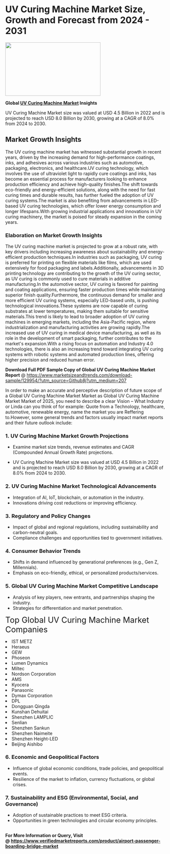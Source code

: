 <H1>UV Curing Machine Market Size, Growth and Forecast from 2024 - 2031</H1><img class="aligncenter size-medium wp-image-584254" src="https://thirdeyenews.in/wp-content/uploads/2024/09/Global-Market-Research-300x168.jpeg" alt="" width="300" height="168" /><p><strong>Global&nbsp;<a href="https://www.marketsizeandtrends.com/download-sample/129954/?utm_source=Github8j?utm_medium=207">UV Curing Machine Market</a> Insights</strong></p><p>UV Curing Machine Market size was valued at USD 4.5 Billion in 2022 and is projected to reach USD 8.0 Billion by 2030, growing at a CAGR of 8.0% from 2024 to 2030.</p><p><h2>Market Growth Insights</h2> The UV curing machine market has witnessed substantial growth in recent years, driven by the increasing demand for high-performance coatings, inks, and adhesives across various industries such as automotive, packaging, electronics, and healthcare.UV curing technology, which involves the use of ultraviolet light to rapidly cure coatings and inks, has become an essential process for manufacturers looking to enhance production efficiency and achieve high-quality finishes.The shift towards eco-friendly and energy-efficient solutions, along with the need for fast curing times and durable results, has further fueled the adoption of UV curing systems.The market is also benefiting from advancements in LED-based UV curing technologies, which offer lower energy consumption and longer lifespans.With growing industrial applications and innovations in UV curing machinery, the market is poised for steady expansion in the coming years. <h3>Elaboration on Market Growth Insights</h3> The UV curing machine market is projected to grow at a robust rate, with key drivers including increasing awareness about sustainability and energy-efficient production techniques.In industries such as packaging, UV curing is preferred for printing on flexible materials like films, which are used extensively for food packaging and labels.Additionally, advancements in 3D printing technology are contributing to the growth of the UV curing sector, as UV curing is commonly used to cure materials in additive manufacturing.In the automotive sector, UV curing is favored for painting and coating applications, ensuring faster production times while maintaining superior finish quality.Furthermore, the continuous demand for smaller and more efficient UV curing systems, especially LED-based units, is pushing technological innovations.These systems are now capable of curing substrates at lower temperatures, making them suitable for sensitive materials.This trend is likely to lead to broader adoption of UV curing machines in emerging markets, including the Asia-Pacific region, where industrialization and manufacturing activities are growing rapidly.The increased use of UV curing in medical device manufacturing, as well as its role in the development of smart packaging, further contributes to the market's expansion.With a rising focus on automation and Industry 4.0 technologies, there is also an increasing trend toward integrating UV curing systems with robotic systems and automated production lines, offering higher precision and reduced human error.</p><p><span class=""><strong>Download Full PDF Sample Copy of Global UV Curing Machine Market Report</strong> @ <a href="https://www.marketsizeandtrends.com/download-sample/129954/?utm_source=Github8j?utm_medium=207" target="_blank">https://www.marketsizeandtrends.com/download-sample/129954/?utm_source=Github8j?utm_medium=207</a></span></p><p>In order to make an accurate and perceptive description of future scope of a Global&nbsp;UV Curing Machine Market Market as Global&nbsp;UV Curing Machine Market Market of 2025, you need to describe a clear Vision &ndash; What Industry or Linda can you think of for example: Quote from a Technology, healthcare, automotive, renewable energy, name the market you are Reffering to.However, some general trends and factors usually impact market reports and their future outlook include:</p><h3>1.&nbsp;<strong>UV Curing Machine Market Growth Projections</strong></h3><ul><li>Examine market size trends, revenue estimates and CAGR (Compounded Annual Growth Rate) projections.</li><li><p>UV Curing Machine Market size was valued at USD 4.5 Billion in 2022 and is projected to reach USD 8.0 Billion by 2030, growing at a CAGR of 8.0% from 2024 to 2030.</p></li></ul><h3>2.&nbsp;<strong>UV Curing Machine Market Technological Advancements</strong></h3><ul><li>Integration of AI, IoT, blockchain, or automation in the industry.</li><li>Innovations driving cost reductions or improving efficiency.</li></ul><h3>3.&nbsp;<strong>Regulatory and Policy Changes</strong></h3><ul><li>Impact of global and regional regulations, including sustainability and carbon-neutral goals.</li><li>Compliance challenges and opportunities tied to government initiatives.</li></ul><h3>4.&nbsp;<strong>Consumer Behavior Trends</strong></h3><ul><li>Shifts in demand influenced by generational preferences (e.g., Gen Z, Millennials).</li><li>Emphasis on eco-friendly, ethical, or personalized products/services.</li></ul><h3>5.&nbsp;<strong>Global UV Curing Machine Market Competitive Landscape</strong></h3><ul><li>Analysis of key players, new entrants, and partnerships shaping the industry.</li><li>Strategies for differentiation and market penetration.</li></ul><p data-pm-slice="1 1 []"><span style="color: inherit; font-family: inherit; font-size: 25px;">Top Global UV Curing Machine Market Companies</span></p><div class="" data-test-id=""><p><li>IST METZ</li><li> Heraeus</li><li> GEW</li><li> Phoseon</li><li> Lumen Dynamics</li><li> Miltec</li><li> Nordson Corporation</li><li> AMS</li><li> Kyocera</li><li> Panasonic</li><li> Dymax Corporation</li><li> DPL</li><li> Dongguan Qingda</li><li> Kunshan Dehuitai</li><li> Shenzhen LAMPLIC</li><li> Senlian</li><li> Shenzhen Sankun</li><li> Shenzhen Naimeite</li><li> Shenzhen Height-LED</li><li> Beijing Aishibo</li></p></div><h3>6.&nbsp;<strong>Economic and Geopolitical Factors</strong></h3><ul><li>Influence of global economic conditions, trade policies, and geopolitical events.</li><li>Resilience of the market to inflation, currency fluctuations, or global crises.</li></ul><h3>7.&nbsp;<strong>Sustainability and ESG (Environmental, Social, and Governance)</strong></h3><ul><li>Adoption of sustainable practices to meet ESG criteria.</li><li>Opportunities in green technologies and circular economy principles.</li></ul><h2><strong style="font-size: 14px;">For More Information or Query, Visit @&nbsp;</strong><a style="background-color: #ffffff; font-size: 14px;" href="https://www.marketsizeandtrends.com/report/uv-curing-machine-market/" target="_blank">https://www.verifiedmarketreports.com/product/airport-passenger-boarding-bridge-market</a></h2>